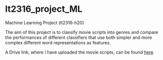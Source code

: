# lt2316_project_ML
Machine Learning Project (lt2316-h20)

The aim of this project is to classify movie scripts into genres and compare the performances of different classifiers that use both simpler and more complex different word representations as features.

A Drive link, where I have uploaded the movie scripts, can be found [here][1].

[1]:https://drive.google.com/file/d/1OYZSCmsYX4dqUXqvKJWOeJjzL_sxrdO0/view?usp=sharing
